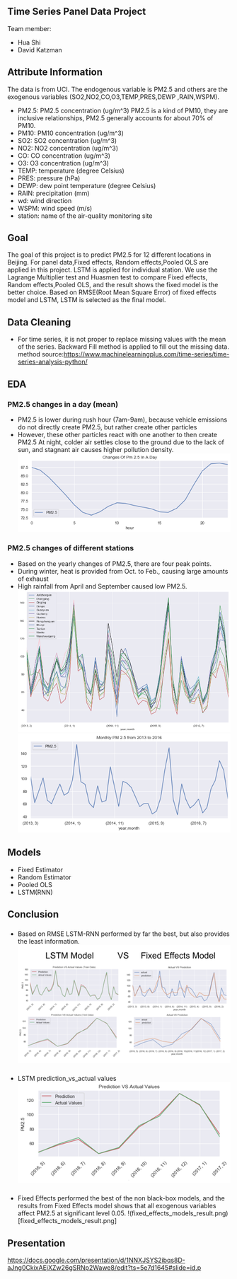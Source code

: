 ## Time Series Panel Data Project
Team member: 
- Hua Shi
- David Katzman 
## Attribute Information
The data is from UCI. The endogenous variable is PM2.5 and  others are the exogenous variables (SO2,NO2,CO,O3,TEMP,PRES,DEWP	,RAIN,WSPM).

- PM2.5: PM2.5 concentration (ug/m^3) PM2.5 is a kind of PM10, they are inclusive relationships, PM2.5     generally accounts for about 70% of PM10.
- PM10: PM10 concentration (ug/m^3)
- SO2: SO2 concentration (ug/m^3)
- NO2: NO2 concentration (ug/m^3)
- CO: CO concentration (ug/m^3)
- O3: O3 concentration (ug/m^3)
- TEMP: temperature (degree Celsius)
- PRES: pressure (hPa)
- DEWP: dew point temperature (degree Celsius)
- RAIN: precipitation (mm)
- wd: wind direction
- WSPM: wind speed (m/s)
- station: name of the air-quality monitoring site

## Goal
The goal of this project is to predict PM2.5 for 12 different locations in Beijing. For panel data,Fixed effects, Random effects,Pooled OLS are applied in this project. LSTM is applied for individual station. We use the Lagrange Multiplier test and Huasmen test to compare Fixed effects, Random effects,Pooled OLS, and the result shows the fixed model is the better choice. Based on RMSE(Root Mean Square Error) of fixed effects model and LSTM, LSTM is selected as the final model.


## Data Cleaning
- For time series, it is not proper to replace missing values with the mean of the series. Backward Fill method is applied to fill out the missing data.
method source:https://www.machinelearningplus.com/time-series/time-series-analysis-python/
## EDA

### PM2.5 changes in a day (mean)
- PM2.5 is lower during rush hour (7am-9am), because vehicle emissions do not directly create PM2.5, but rather create other particles
- However, these other particles react with one another to then create PM2.5
At night, colder air settles close to the ground due to the lack of sun, and stagnant air causes higher pollution density.
![PM2.5_hoursly-changes.png](PM2.5_hoursly-changes.png)
### PM2.5 changes of different stations
- Based on the yearly changes of PM2.5, there are four peak points.
- During winter, heat is provided from Oct. to Feb., causing large amounts of exhaust 
- High rainfall from April and September caused low PM2.5.
![pm2.5_of_different_stations.png](pm2.5_of_different_stations.png)
![PM2.5_monthly_changes.png](PM2.5_monthly_changes.png)
## Models
- Fixed Estimator 
- Random Estimator
- Pooled OLS
- LSTM(RNN)

## Conclusion
### 
- Based on RMSE  LSTM-RNN performed by far the best, but also provides the least information.
![LSTM_vs_Fixed_Effects.png](LSTM_vs_Fixed_Effects.png)
### 
- LSTM prediction_vs_actual values
![prediction_vs_actual.png](prediction_vs_actual.png)
### 
- Fixed Effects performed the best of the non black-box models, and the results from Fixed Effects model shows that all exogenous variables affect PM2.5 at significant level 0.05.
!(fixed_effects_models_result.png)[fixed_effects_models_result.png]
 ## Presentation
 https://docs.google.com/presentation/d/1NNXJSYS2ibqs8D-aJng0CkixAEjXZw26gSRNp2Wawe8/edit?ts=5e7d1645#slide=id.p
 

